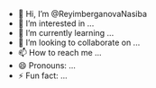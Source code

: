 - 👋 Hi, I’m @ReyimberganovaNasiba
- 👀 I’m interested in ...
- 🌱 I’m currently learning ...
- 💞️ I’m looking to collaborate on ...
- 📫 How to reach me ...
- 😄 Pronouns: ...
- ⚡ Fun fact: ...

<!---
ReyimberganovaNasiba/ReyimberganovaNasiba is a ✨ special ✨ repository because its `README.md` (this file) appears on your GitHub profile.
You can click the Preview link to take a look at your changes.
--->
